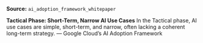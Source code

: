 **Source:** `ai_adoption_framework_whitepaper`

**Tactical Phase: Short-Term, Narrow AI Use Cases**
In the Tactical phase, AI use cases are simple, short-term, and narrow, often lacking a coherent long-term strategy. — Google Cloud’s AI Adoption Framework
